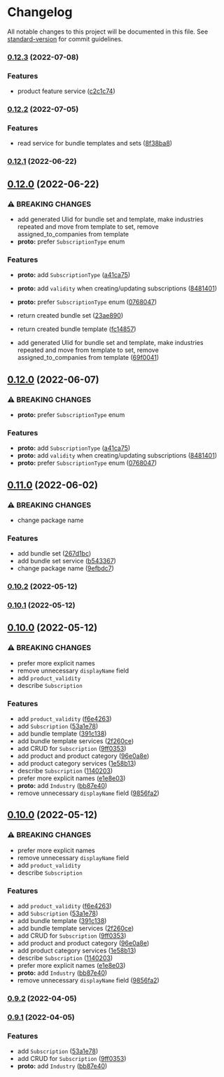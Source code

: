 # Changelog

All notable changes to this project will be documented in this file. See [standard-version](https://github.com/conventional-changelog/standard-version) for commit guidelines.

### [0.12.3](https://github.com/WhitehawkCEC/whitehawk-proto/compare/0.12.2...0.12.3) (2022-07-08)

### Features

- product feature service ([c2c1c74](https://github.com/WhitehawkCEC/whitehawk-proto/commit/c2c1c74b4d603b588d92670d6cacba8522d7edd5))

### [0.12.2](https://github.com/WhitehawkCEC/whitehawk-proto/compare/0.12.1...0.12.2) (2022-07-05)

### Features

- read service for bundle templates and sets ([8f38ba8](https://github.com/WhitehawkCEC/whitehawk-proto/commit/8f38ba869fbf8bae2222ff36571c14dcebadaa9a))

### [0.12.1](https://github.com/WhitehawkCEC/whitehawk-proto/compare/0.12.0...0.12.1) (2022-06-22)

## [0.12.0](https://github.com/WhitehawkCEC/whitehawk-proto/compare/0.11.0...0.12.0) (2022-06-22)

### ⚠ BREAKING CHANGES

- add generated Ulid for bundle set and template, make industries repeated and move from template to set, remove assigned_to_companies from template
- **proto:** prefer `SubscriptionType` enum

### Features

- **proto:** add `SubscriptionType` ([a41ca75](https://github.com/WhitehawkCEC/whitehawk-proto/commit/a41ca75e9b16650e804fd12811d0788ae7dbabe5))
- **proto:** add `validity` when creating/updating subscriptions ([8481401](https://github.com/WhitehawkCEC/whitehawk-proto/commit/8481401e1d5f822aec5d42e5b18569d86325dd02))
- **proto:** prefer `SubscriptionType` enum ([0768047](https://github.com/WhitehawkCEC/whitehawk-proto/commit/0768047c5e2450428ab369d13d5f1af49136b552))
- return created bundle set ([23ae890](https://github.com/WhitehawkCEC/whitehawk-proto/commit/23ae8900b1917be8d9e5ebc3e067e9f6f78b785e))
- return created bundle template ([fc14857](https://github.com/WhitehawkCEC/whitehawk-proto/commit/fc1485706559b27dfd01a0396ca1ab6dca5a8892))

- add generated Ulid for bundle set and template, make industries repeated and move from template to set, remove assigned_to_companies from template ([69f0041](https://github.com/WhitehawkCEC/whitehawk-proto/commit/69f0041a392ebf1f2ea6d2dc191eb33759f3aae0))

## [0.12.0](https://github.com/whitehawkcec/whitehawk-proto/compare/0.11.0...0.12.0) (2022-06-07)

### ⚠ BREAKING CHANGES

- **proto:** prefer `SubscriptionType` enum

### Features

- **proto:** add `SubscriptionType` ([a41ca75](https://github.com/whitehawkcec/whitehawk-proto/commit/a41ca75e9b16650e804fd12811d0788ae7dbabe5))
- **proto:** add `validity` when creating/updating subscriptions ([8481401](https://github.com/whitehawkcec/whitehawk-proto/commit/8481401e1d5f822aec5d42e5b18569d86325dd02))
- **proto:** prefer `SubscriptionType` enum ([0768047](https://github.com/whitehawkcec/whitehawk-proto/commit/0768047c5e2450428ab369d13d5f1af49136b552))

## [0.11.0](https://github.com/WhitehawkCEC/whitehawk-proto/compare/0.10.0...0.11.0) (2022-06-02)

### ⚠ BREAKING CHANGES

- change package name

### Features

- add bundle set ([267d1bc](https://github.com/WhitehawkCEC/whitehawk-proto/commit/267d1bce787a4a909c91aab2d0a453cac0fdc313))
- add bundle set service ([b543367](https://github.com/WhitehawkCEC/whitehawk-proto/commit/b543367e4a0a922392c4bcb496436e847e98384d))
- change package name ([9efbdc7](https://github.com/WhitehawkCEC/whitehawk-proto/commit/9efbdc79bb5adeb8e6b3e1667fb1547ea2fbf282))

### [0.10.2](https://github.com/whitehawkcec/whitehawk-proto/compare/0.10.1...0.10.2) (2022-05-12)

### [0.10.1](https://github.com/whitehawkcec/whitehawk-proto/compare/0.10.0...0.10.1) (2022-05-12)

## [0.10.0](https://github.com/WhitehawkCEC/whitehawk-proto/compare/0.9.0...0.10.0) (2022-05-12)

### ⚠ BREAKING CHANGES

- prefer more explicit names
- remove unnecessary `displayName` field
- add `product_validity`
- describe `Subscription`

### Features

- add `product_validity` ([f6e4263](https://github.com/WhitehawkCEC/whitehawk-proto/commit/f6e42632b6f0e9c72fee6b50d5870d4826ab8aa1))
- add `Subscription` ([53a1e78](https://github.com/WhitehawkCEC/whitehawk-proto/commit/53a1e7815f2b91e339e0600a6b299115d4be2072))
- add bundle template ([391c138](https://github.com/WhitehawkCEC/whitehawk-proto/commit/391c1389fa94c99cf7eafbf378afeb13b44297df))
- add bundle template services ([2f260ce](https://github.com/WhitehawkCEC/whitehawk-proto/commit/2f260ce8a8be39b33dbdacda78a6929cb30ab0f2))
- add CRUD for `Subscription` ([9ff0353](https://github.com/WhitehawkCEC/whitehawk-proto/commit/9ff03536666b20571427c02b014c2c7cc9fca213))
- add product and product category ([96e0a8e](https://github.com/WhitehawkCEC/whitehawk-proto/commit/96e0a8ef991ac704a5741b02c25fe09c8147d15e))
- add product category services ([1e58b13](https://github.com/WhitehawkCEC/whitehawk-proto/commit/1e58b130e43b203cfd447f5e150b2cf716577bbd))
- describe `Subscription` ([1140203](https://github.com/WhitehawkCEC/whitehawk-proto/commit/1140203ba75ae7cfb970fdb0c5c3d529ad01ad36))
- prefer more explicit names ([e1e8e03](https://github.com/WhitehawkCEC/whitehawk-proto/commit/e1e8e0328b0152580f74f9113968dfb3849a2289))
- **proto:** add `Industry` ([bb87e40](https://github.com/WhitehawkCEC/whitehawk-proto/commit/bb87e406da7d281d88baeca438ad78e63b835994))
- remove unnecessary `displayName` field ([9856fa2](https://github.com/WhitehawkCEC/whitehawk-proto/commit/9856fa27bbf54e0b871da032b925e11fe2e4b82c))

## [0.10.0](https://github.com/WhitehawkCEC/whitehawk-proto/compare/0.9.0...0.10.0) (2022-05-12)

### ⚠ BREAKING CHANGES

- prefer more explicit names
- remove unnecessary `displayName` field
- add `product_validity`
- describe `Subscription`

### Features

- add `product_validity` ([f6e4263](https://github.com/WhitehawkCEC/whitehawk-proto/commit/f6e42632b6f0e9c72fee6b50d5870d4826ab8aa1))
- add `Subscription` ([53a1e78](https://github.com/WhitehawkCEC/whitehawk-proto/commit/53a1e7815f2b91e339e0600a6b299115d4be2072))
- add bundle template ([391c138](https://github.com/WhitehawkCEC/whitehawk-proto/commit/391c1389fa94c99cf7eafbf378afeb13b44297df))
- add bundle template services ([2f260ce](https://github.com/WhitehawkCEC/whitehawk-proto/commit/2f260ce8a8be39b33dbdacda78a6929cb30ab0f2))
- add CRUD for `Subscription` ([9ff0353](https://github.com/WhitehawkCEC/whitehawk-proto/commit/9ff03536666b20571427c02b014c2c7cc9fca213))
- add product and product category ([96e0a8e](https://github.com/WhitehawkCEC/whitehawk-proto/commit/96e0a8ef991ac704a5741b02c25fe09c8147d15e))
- add product category services ([1e58b13](https://github.com/WhitehawkCEC/whitehawk-proto/commit/1e58b130e43b203cfd447f5e150b2cf716577bbd))
- describe `Subscription` ([1140203](https://github.com/WhitehawkCEC/whitehawk-proto/commit/1140203ba75ae7cfb970fdb0c5c3d529ad01ad36))
- prefer more explicit names ([e1e8e03](https://github.com/WhitehawkCEC/whitehawk-proto/commit/e1e8e0328b0152580f74f9113968dfb3849a2289))
- **proto:** add `Industry` ([bb87e40](https://github.com/WhitehawkCEC/whitehawk-proto/commit/bb87e406da7d281d88baeca438ad78e63b835994))
- remove unnecessary `displayName` field ([9856fa2](https://github.com/WhitehawkCEC/whitehawk-proto/commit/9856fa27bbf54e0b871da032b925e11fe2e4b82c))

### [0.9.2](https://github.com/whitehawkcec/whitehawk-proto/compare/0.9.1...0.9.2) (2022-04-05)

### [0.9.1](https://github.com/whitehawkcec/whitehawk-proto/compare/0.9.0...0.9.1) (2022-04-05)

### Features

- add `Subscription` ([53a1e78](https://github.com/whitehawkcec/whitehawk-proto/commit/53a1e7815f2b91e339e0600a6b299115d4be2072))
- add CRUD for `Subscription` ([9ff0353](https://github.com/whitehawkcec/whitehawk-proto/commit/9ff03536666b20571427c02b014c2c7cc9fca213))
- **proto:** add `Industry` ([bb87e40](https://github.com/whitehawkcec/whitehawk-proto/commit/bb87e406da7d281d88baeca438ad78e63b835994))
